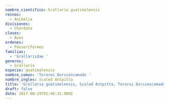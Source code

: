 ```yaml
---
nombre_cientifico: Grallaria guatimalensis
reinos:
  - Animalia
divisiones:
  - Chordata
clases:
  - Aves
ordenes:
  - Passeriformes
familias:
  - 'Grallariidae '
generos:
  - Grallaria
especie: guatimalensis
nombre_comun: 'Tororoi Dorsiescamado '
nombre_ingles: Scaled Antpitta
title: 'Grallaria guatimalensis, Scaled Antpitta, Tororoi Dorsiescamado '
draft: false
date: 2017-08-19T02:46:32.000Z
---
```


